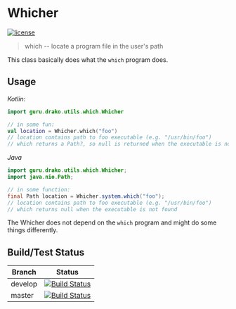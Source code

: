 # Whicher

[![license](https://img.shields.io/github/license/Drako/whicher.svg)](http://www.apache.org/licenses/LICENSE-2.0.txt)

> which -- locate a program file in the user's path

This class basically does what the `which` program does.

## Usage

*Kotlin*:
```kotlin
import guru.drako.utils.which.Whicher

// in some fun:
val location = Whicher.which("foo")
// location contains path to foo executable (e.g. "/usr/bin/foo")
// which returns a Path?, so null is returned when the executable is not found
```

*Java*
```java
import guru.drako.utils.which.Whicher;
import java.nio.Path;

// in some function:
final Path location = Whicher.system.which("foo");
// location contains path to foo executable (e.g. "/usr/bin/foo")
// which returns null when the executable is not found
```

The Whicher does not depend on the `which` program and might do
some things differently.

## Build/Test Status

Branch | Status
--- | ---
develop | [![Build Status](https://travis-ci.org/Drako/whicher.svg?branch=develop)](https://travis-ci.org/Drako/whicher)
master | [![Build Status](https://travis-ci.org/Drako/whicher.svg?branch=master)](https://travis-ci.org/Drako/whicher)
